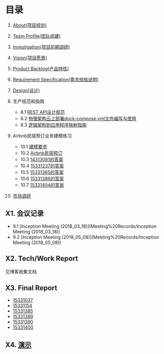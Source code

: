 # 目录

1. [About(项目规划)](About)

2. [Team Profile(团队组建)](Team%20Profile)

3. [Investigation(项目前期调研)](Investigation)

4. [Vision(项目愿景)](Vision)

5. [Product Backlog(产品特性)](Product%20Backlog)

6. [Requirement Specification(需求规格说明)](Requirement%20Specification/需求分析文档)

7. [Design(设计)](Design/设计文档)

8. 生产规范和指南

    - 8.1 [REST API设计规范](生产规范与指南/REST%20API设计规范)
    - 8.2 [物理架构云上部署dock-compose.yml文件编写与使用](生产规范与指南/物理架构云上部署dock-compose.yml文件编写与使用)
    - 8.3 [逻辑架构到应用程序映射指南](生产规范与指南/逻辑架构到应用程序映射指南)

9. Airbnb民宿预订业务建模练习

    - 10.1 [建模要求](Airbnb民宿预订业务建模练习/建模要求)
    - 10.2 [Airbnb民宿预订](Airbnb民宿预订业务建模练习/Airbnb民宿预订)
    - 10.3 [14313081的答案](Airbnb民宿预订业务建模练习/建模者答案与评价/14313081)
    - 10.4 [15331237的答案](Airbnb民宿预订业务建模练习/建模者答案与评价/15331237/Answer)
    - 10.5 [15331365的答案](Airbnb民宿预订业务建模练习/建模者答案与评价/15331365/搜索民宿详细用例文档)
    - 10.6 [15331386的答案](Airbnb民宿预订业务建模练习/建模者答案与评价/15331386/15331386)
    - 10.7 [15331404的答案](Airbnb民宿预订业务建模练习/建模者答案与评价/15331404/2018-05-12-systemHW7)

10. [市场调研](市场调研/市场调研)

## X1. 会议记录

- 9.1 [Inception Meeting (2018_03_18)](Meeting%20Records/Inception Meeting (2018_03_18))
- 9.2 [Inception Meeting (2018_05_08)](Meeting%20Records/Inception Meeting (2018_05_08))

## X2. Tech/Work Report

见博客收集文档

## X3. Final Report

- [15331037](Final%20Report/15331037)
- [15331154](Final%20Report/15331154)
- [15331385](Final%20Report/15331385)
- [15331389](Final%20Report/15331389)
- [15331390](Final%20Report/15331390)
- [15331400](Final%20Report/15331400)

## X4. [演示](演示/演示)
